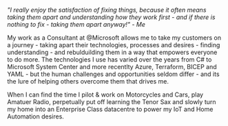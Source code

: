 <!--
**spafrost/spafrost** is a ✨ _special_ ✨ repository because its `README.md` (this file) appears on your GitHub profile.

Here are some ideas to get you started:

- 🔭 I’m currently working on ...
- 🌱 I’m currently learning ...
- 👯 I’m looking to collaborate on ...
- 🤔 I’m looking for help with ...
- 💬 Ask me about ...
- 📫 How to reach me: ...
- 😄 Pronouns: ...
- ⚡ Fun fact: ...
-->

_"I really enjoy the satisfaction of fixing things, because it often means taking them apart and understanding how they work first - and if there is nothing to fix - taking them apart anyway!" - Me_

My work as a Consultant at @Microsoft allows me to take my customers on a journey - taking apart their technologies, processes and desires - finding understanding - and rebulduilding them in a way that empowers everyone to do more. The technologies I use has varied over the years from C# to Microsoft System Center and more recentlty Azure, Terraform, BICEP and YAML - but the human challenges and opportunities seldom differ - and its the lure of helping others overcome them that drives me.

When I can find the time I pilot & work on Motorcycles and Cars, play Amatuer Radio, perpetually put off learning the Tenor Sax and slowly turn my home into an Enterprise Class datacentre to power my IoT and Home Automation desires. 
